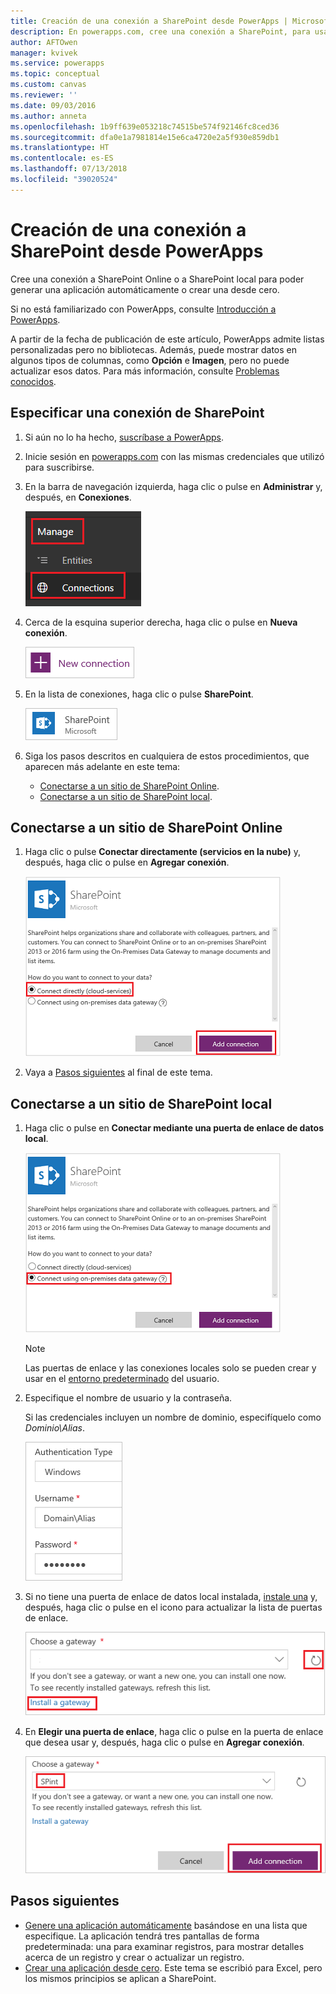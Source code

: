 ```yaml
---
title: Creación de una conexión a SharePoint desde PowerApps | Microsoft Docs
description: En powerapps.com, cree una conexión a SharePoint, para usarla al generar una aplicación automáticamente o crear una desde cero.
author: AFTOwen
manager: kvivek
ms.service: powerapps
ms.topic: conceptual
ms.custom: canvas
ms.reviewer: ''
ms.date: 09/03/2016
ms.author: anneta
ms.openlocfilehash: 1b9ff639e053218c74515be574f92146fc8ced36
ms.sourcegitcommit: dfa0e1a7981814e15e6ca4720e2a5f930e859db1
ms.translationtype: HT
ms.contentlocale: es-ES
ms.lasthandoff: 07/13/2018
ms.locfileid: "39020524"
---
```

# <a name="create-a-connection-to-sharepoint-from-powerapps"></a>Creación de una conexión a SharePoint desde PowerApps
Cree una conexión a SharePoint Online o a SharePoint local para poder generar una aplicación automáticamente o crear una desde cero.

Si no está familiarizado con PowerApps, consulte [Introducción a PowerApps](getting-started.md).

A partir de la fecha de publicación de este artículo, PowerApps admite listas personalizadas pero no bibliotecas. Además, puede mostrar datos en algunos tipos de columnas, como **Opción** e **Imagen**, pero no puede actualizar esos datos. Para más información, consulte [Problemas conocidos](connections/connection-sharepoint-online.md#known-issues).

## <a name="specify-a-sharepoint-connection"></a>Especificar una conexión de SharePoint
1. Si aún no lo ha hecho, [suscríbase a PowerApps](../signup-for-powerapps.md).

2. Inicie sesión en [powerapps.com](https://web.powerapps.com) con las mismas credenciales que utilizó para suscribirse.

3. En la barra de navegación izquierda, haga clic o pulse en **Administrar** y, después, en **Conexiones**.

    ![Opción Nuevo en el menú Archivo](./media/connect-to-sharepoint/manage-connections.png)

4. Cerca de la esquina superior derecha, haga clic o pulse en **Nueva conexión**.

    ![Botón de nueva conexión](./media/connect-to-sharepoint/new-connection.png)

5. En la lista de conexiones, haga clic o pulse **SharePoint**.

    ![Agregar una conexión de SharePoint](./media/connect-to-sharepoint/add-sp-portal.png)

6. Siga los pasos descritos en cualquiera de estos procedimientos, que aparecen más adelante en este tema:

   * [Conectarse a un sitio de SharePoint Online](connect-to-sharepoint.md#connect-to-a-sharepoint-online-site).
   * [Conectarse a un sitio de SharePoint local](connect-to-sharepoint.md#connect-to-an-on-premises-sharepoint-site).

## <a name="connect-to-a-sharepoint-online-site"></a>Conectarse a un sitio de SharePoint Online
1. Haga clic o pulse **Conectar directamente (servicios en la nube)** y, después, haga clic o pulse en **Agregar conexión**.

    ![Elegir SharePoint Online](./media/connect-to-sharepoint/choose-online.png)

2. Vaya a [Pasos siguientes](connect-to-sharepoint.md#next-steps) al final de este tema.

## <a name="connect-to-an-on-premises-sharepoint-site"></a>Conectarse a un sitio de SharePoint local
1. Haga clic o pulse en **Conectar mediante una puerta de enlace de datos local**.

    ![Elegir SharePoint local](./media/connect-to-sharepoint/choose-onprem.png)

    > [!NOTE]
   > Las puertas de enlace y las conexiones locales solo se pueden crear y usar en el [entorno predeterminado](working-with-environments.md) del usuario.

2. Especifique el nombre de usuario y la contraseña.

    Si las credenciales incluyen un nombre de dominio, especifíquelo como *Dominio\Alias*.

    ![Especificar las credenciales](./media/connect-to-sharepoint/specify-credentials.png)

3. Si no tiene una puerta de enlace de datos local instalada, [instale una](gateway-reference.md) y, después, haga clic o pulse en el icono para actualizar la lista de puertas de enlace.

    ![Instalar una puerta de enlace](./media/connect-to-sharepoint/install-gateway.png)

4. En **Elegir una puerta de enlace**, haga clic o pulse en la puerta de enlace que desea usar y, después, haga clic o pulse en **Agregar conexión**.

    ![Elegir una puerta de enlace](./media/connect-to-sharepoint/choose-gateway.png)

## <a name="next-steps"></a>Pasos siguientes
* [Genere una aplicación automáticamente](app-from-sharepoint.md) basándose en una lista que especifique. La aplicación tendrá tres pantallas de forma predeterminada: una para examinar registros, para mostrar detalles acerca de un registro y crear o actualizar un registro.
* [Crear una aplicación desde cero](get-started-create-from-blank.md). Este tema se escribió para Excel, pero los mismos principios se aplican a SharePoint.
